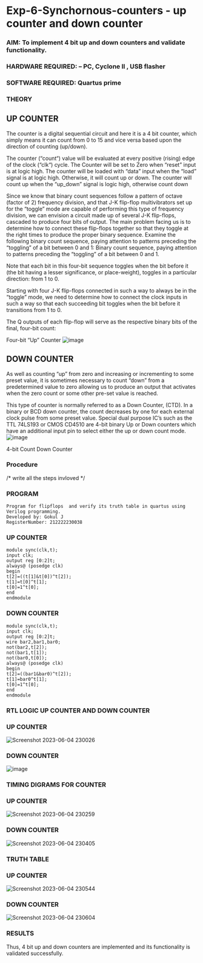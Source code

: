 # Exp-6-Synchornous-counters - up counter and down counter 
### AIM: To implement 4 bit up and down counters and validate  functionality.
### HARDWARE REQUIRED:  – PC, Cyclone II , USB flasher
### SOFTWARE REQUIRED:   Quartus prime
### THEORY 

## UP COUNTER 
The counter is a digital sequential circuit and here it is a 4 bit counter, which simply means it can count from 0 to 15 and vice versa based upon the direction of counting (up/down). 

The counter (“count“) value will be evaluated at every positive (rising) edge of the clock (“clk“) cycle.
The Counter will be set to Zero when “reset” input is at logic high.
The counter will be loaded with “data” input when the “load” signal is at logic high. Otherwise, it will count up or down.
The counter will count up when the “up_down” signal is logic high, otherwise count down

Since we know that binary count sequences follow a pattern of octave (factor of 2) frequency division, and that J-K flip-flop multivibrators set up for the “toggle” mode are capable of performing this type of frequency division, we can envision a circuit made up of several J-K flip-flops, cascaded to produce four bits of output.
The main problem facing us is to determine how to connect these flip-flops together so that they toggle at the right times to produce the proper binary sequence.
Examine the following binary count sequence, paying attention to patterns preceding the “toggling” of a bit between 0 and 1:
Binary count sequence, paying attention to patterns preceding the “toggling” of a bit between 0 and 1.

Note that each bit in this four-bit sequence toggles when the bit before it (the bit having a lesser significance, or place-weight), toggles in a particular direction: from 1 to 0.



 
 

Starting with four J-K flip-flops connected in such a way to always be in the “toggle” mode, we need to determine how to connect the clock inputs in such a way so that each succeeding bit toggles when the bit before it transitions from 1 to 0.

The Q outputs of each flip-flop will serve as the respective binary bits of the final, four-bit count:

 
 

Four-bit “Up” Counter
![image](https://user-images.githubusercontent.com/36288975/169644758-b2f4339d-9532-40c5-af40-8f4f8c942e2c.png)



## DOWN COUNTER 

As well as counting “up” from zero and increasing or incrementing to some preset value, it is sometimes necessary to count “down” from a predetermined value to zero allowing us to produce an output that activates when the zero count or some other pre-set value is reached.

This type of counter is normally referred to as a Down Counter, (CTD). In a binary or BCD down counter, the count decreases by one for each external clock pulse from some preset value. Special dual purpose IC’s such as the TTL 74LS193 or CMOS CD4510 are 4-bit binary Up or Down counters which have an additional input pin to select either the up or down count mode.
![image](https://user-images.githubusercontent.com/36288975/169644844-1a14e123-7228-4ed8-81a9-eb937dff4ac8.png)


4-bit Count Down Counter
### Procedure
/* write all the steps invloved */



### PROGRAM 
```
Program for flipflops  and verify its truth table in quartus using Verilog programming.
Developed by: Gokul J
RegisterNumber: 212222230038 
```
### UP COUNTER 
```
module sync(clk,t);
input clk;
output reg [0:2]t;
always@ (posedge clk)
begin
t[2]=((t[1]&t[0])^t[2]);
t[1]=t[0]^t[1];
t[0]=1^t[0];
end
endmodule
```
### DOWN COUNTER
```
module sync(clk,t);
input clk;
output reg [0:2]t;
wire bar2,bar1,bar0;
not(bar2,t[2]);
not(bar1,t[1]);
not(bar0,t[0]);
always@ (posedge clk)
begin
t[2]=((bar1&bar0)^t[2]);
t[1]=bar0^t[1];
t[0]=1^t[0];
end
endmodule
```


### RTL LOGIC UP COUNTER AND DOWN COUNTER  
### UP COUNTER
![Screenshot 2023-06-04 230026](https://github.com/Gokul0117/Exp-7-Synchornous-counters-/assets/121165938/c93d940e-a05a-4d82-8907-8126ba17228c)

### DOWN COUNTER
![image](https://github.com/Gokul0117/Exp-7-Synchornous-counters-/assets/121165938/4aada6ac-564f-4120-a8c8-d75ebd0c7d9b)



### TIMING DIGRAMS FOR COUNTER  
### UP COUNTER
![Screenshot 2023-06-04 230259](https://github.com/Gokul0117/Exp-7-Synchornous-counters-/assets/121165938/fed277eb-d66f-4b60-9ac4-050dbda72458)

### DOWN COUNTER
![Screenshot 2023-06-04 230405](https://github.com/Gokul0117/Exp-7-Synchornous-counters-/assets/121165938/ceaa539e-1147-4fc5-8452-6b4a0f1ba17a)



### TRUTH TABLE 
### UP COUNTER
![Screenshot 2023-06-04 230544](https://github.com/Gokul0117/Exp-7-Synchornous-counters-/assets/121165938/ae8a6948-cadb-4ff6-ad1a-fe66b164bf5f)

### DOWN COUNTER
![Screenshot 2023-06-04 230604](https://github.com/Gokul0117/Exp-7-Synchornous-counters-/assets/121165938/89f6021d-8a04-4af3-b314-2120b493bd6c)



### RESULTS
Thus, 4 bit up and down counters are implemented and its functionality is validated successfully.
